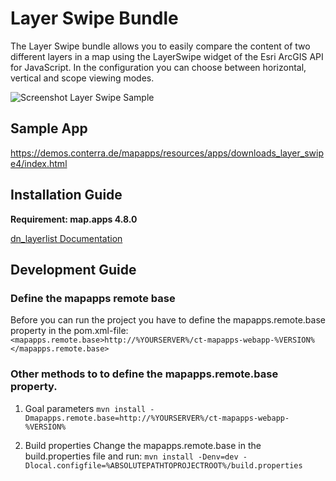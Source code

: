 # Layer Swipe Bundle
The Layer Swipe bundle allows you to easily compare the content of two different layers in a map using the LayerSwipe widget of the Esri ArcGIS API for JavaScript. In the configuration you can choose between horizontal, vertical and scope viewing modes. 

![Screenshot Layer Swipe Sample](https://github.com/conterra/mapapps-layer-swipe/blob/master/screenshot.JPG)

## Sample App
https://demos.conterra.de/mapapps/resources/apps/downloads_layer_swipe4/index.html

## Installation Guide
**Requirement: map.apps 4.8.0**

[dn_layerlist Documentation](https://github.com/conterra/mapapps-layer-swipe/tree/master/src/main/js/bundles/dn_layerswipe)

## Development Guide
### Define the mapapps remote base
Before you can run the project you have to define the mapapps.remote.base property in the pom.xml-file:
`<mapapps.remote.base>http://%YOURSERVER%/ct-mapapps-webapp-%VERSION%</mapapps.remote.base>`

### Other methods to to define the mapapps.remote.base property.
1. Goal parameters
`mvn install -Dmapapps.remote.base=http://%YOURSERVER%/ct-mapapps-webapp-%VERSION%`

2. Build properties
Change the mapapps.remote.base in the build.properties file and run:
`mvn install -Denv=dev -Dlocal.configfile=%ABSOLUTEPATHTOPROJECTROOT%/build.properties`
